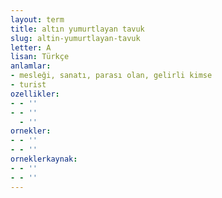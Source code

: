 ```yaml
---
layout: term
title: altın yumurtlayan tavuk
slug: altin-yumurtlayan-tavuk
letter: A
lisan: Türkçe
anlamlar:
- mesleği, sanatı, parası olan, gelirli kimse
- turist
ozellikler:
- - ''
- - ''
  - ''
ornekler:
- - ''
- - ''
orneklerkaynak:
- - ''
- - ''
---
```

